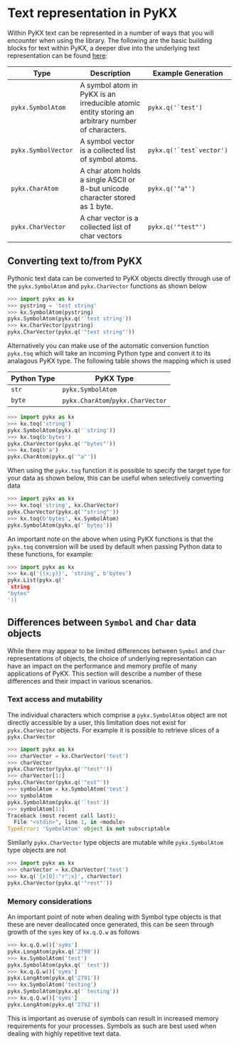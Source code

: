 # Text representation in PyKX 

Within PyKX text can be represented in a number of ways that you will encounter when using the library. The following are the basic building blocks for text within PyKX, a deeper dive into the underlying text representation can be found [here](https://code.kx.com/q4m3/2_Basic_Data_Types_Atoms/#24-text-data):

| Type                | Description                                                                                      | Example Generation           |
|---------------------|--------------------------------------------------------------------------------------------------|------------------------------|
| `pykx.SymbolAtom`   | A symbol atom in PyKX is an irreducible atomic entity storing an arbitrary number of characters. | ```pykx.q('`test')```        |
| `pykx.SymbolVector` | A symbol vector is a collected list of symbol atoms.                                             | ```pykx.q('`test`vector')``` |
| `pykx.CharAtom`     | A char atom holds a single ASCII or 8-but unicode character stored as 1 byte.                    | `pykx.q('"a"')`              |
| `pykx.CharVector`   | A char vector is a collected list of char vectors                                                | `pykx.q('"test"')`           |

## Converting text to/from PyKX

Pythonic text data can be converted to PyKX objects directly through use of the `pykx.SymbolAtom` and `pykx.CharVector` functions as shown below

```python
>>> import pykx as kx
>>> pystring = 'test string'
>>> kx.SymbolAtom(pystring)
pykx.SymbolAtom(pykx.q('`test string'))
>>> kx.CharVector(pystring)
pykx.CharVector(pykx.q('"test string"'))
```

Alternatively you can make use of the automatic conversion function `pykx.toq` which will take an incoming Python type and convert it to its analagous PyKX type. The following table shows the mapping which is used

| Python Type | PyKX Type                         |
|-------------|-----------------------------------|
| `str`       | `pykx.SymbolAtom`                 |
| `byte`      | `pykx.CharAtom`/`pykx.CharVector` |

```python
>>> import pykx as kx
>>> kx.toq('string')
pykx.SymbolAtom(pykx.q('`string'))
>>> kx.toq(b'bytes')
pykx.CharVector(pykx.q('"bytes"'))
>>> kx.toq(b'a')
pykx.CharAtom(pykx.q('"a"'))
```

When using the `pykx.toq` function it is possible to specify the target type for your data as shown below, this can be useful when selectively converting data

```python
>>> import pykx as kx
>>> kx.toq('string', kx.CharVector)
pykx.CharVector(pykx.q('"string"'))
>>> kx.toq(b'bytes', kx.SymbolAtom)
pykx.SymbolAtom(pykx.q('`bytes'))
```

An important note on the above when using PyKX functions is that the `pykx.toq` conversion will be used by default when passing Python data to these functions, for example:

```python
>>> import pykx as kx
>>> kx.q('{(x;y)}', 'string', b'bytes')
pykx.List(pykx.q('
`string
"bytes"
'))
```

## Differences between `Symbol` and `Char` data objects

While there may appear to be limited differences between `Symbol` and `Char` representations of objects, the choice of underlying representation can have an impact on the performance and memory profile of many applications of PyKX. This section will describe a number of these differences and their impact in various scenarios.

### Text access and mutability

The individual characters which comprise a `pykx.SymbolAtom` object are not directly accessible by a user, this limitation does not exist for `pykx.CharVector` objects. For example it is possible to retrieve slices of a `pykx.CharVector`

```python
>>> import pykx as kx
>>> charVector = kx.CharVector('test')
>>> charVector
pykx.CharVector(pykx.q('"test"'))
>>> charVector[1:]
pykx.CharVector(pykx.q('"est"'))
>>> symbolAtom = kx.SymbolAtom('test')
>>> symbolAtom
pykx.SymbolAtom(pykx.q('`test'))
>>> symbolAtom[1:]
Traceback (most recent call last):
  File "<stdin>", line 1, in <module>
TypeError: 'SymbolAtom' object is not subscriptable
```

Similarly `pykx.CharVector` type objects are mutable while `pykx.SymbolAtom` type objects are not

```python
>>> import pykx as kx
>>> charVector = kx.CharVector('test')
>>> kx.q('{x[0]:"r";x}', charVector)
pykx.CharVector(pykx.q('"rest"'))
```

### Memory considerations

An important point of note when dealing with Symbol type objects is that these are never deallocated once generated, this can be seen through growth of the `syms` key of `kx.q.Q.w` as follows

```python
>>> kx.q.Q.w()['syms']
pykx.LongAtom(pykx.q('2790'))
>>> kx.SymbolAtom('test')
pykx.SymbolAtom(pykx.q('`test'))
>>> kx.q.Q.w()['syms']
pykx.LongAtom(pykx.q('2791'))
>>> kx.SymbolAtom('testing')
pykx.SymbolAtom(pykx.q('`testing'))
>>> kx.q.Q.w()['syms']
pykx.LongAtom(pykx.q('2792'))
```

This is important as overuse of symbols can result in increased memory requirements for your processes. Symbols as such are best used when dealing with highly repetitive text data.
